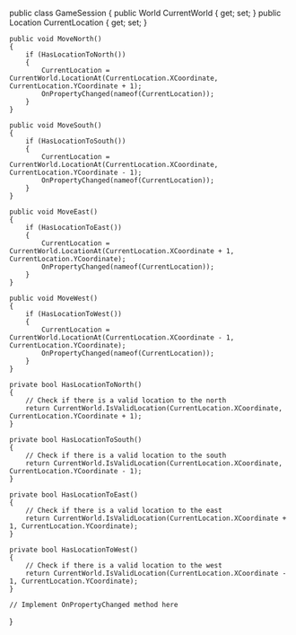 public class GameSession
{
    public World CurrentWorld { get; set; }
    public Location CurrentLocation { get; set; }

    public void MoveNorth()
    {
        if (HasLocationToNorth())
        {
            CurrentLocation = CurrentWorld.LocationAt(CurrentLocation.XCoordinate, CurrentLocation.YCoordinate + 1);
            OnPropertyChanged(nameof(CurrentLocation));
        }
    }

    public void MoveSouth()
    {
        if (HasLocationToSouth())
        {
            CurrentLocation = CurrentWorld.LocationAt(CurrentLocation.XCoordinate, CurrentLocation.YCoordinate - 1);
            OnPropertyChanged(nameof(CurrentLocation));
        }
    }

    public void MoveEast()
    {
        if (HasLocationToEast())
        {
            CurrentLocation = CurrentWorld.LocationAt(CurrentLocation.XCoordinate + 1, CurrentLocation.YCoordinate);
            OnPropertyChanged(nameof(CurrentLocation));
        }
    }

    public void MoveWest()
    {
        if (HasLocationToWest())
        {
            CurrentLocation = CurrentWorld.LocationAt(CurrentLocation.XCoordinate - 1, CurrentLocation.YCoordinate);
            OnPropertyChanged(nameof(CurrentLocation));
        }
    }

    private bool HasLocationToNorth()
    {
        // Check if there is a valid location to the north
        return CurrentWorld.IsValidLocation(CurrentLocation.XCoordinate, CurrentLocation.YCoordinate + 1);
    }

    private bool HasLocationToSouth()
    {
        // Check if there is a valid location to the south
        return CurrentWorld.IsValidLocation(CurrentLocation.XCoordinate, CurrentLocation.YCoordinate - 1);
    }

    private bool HasLocationToEast()
    {
        // Check if there is a valid location to the east
        return CurrentWorld.IsValidLocation(CurrentLocation.XCoordinate + 1, CurrentLocation.YCoordinate);
    }

    private bool HasLocationToWest()
    {
        // Check if there is a valid location to the west
        return CurrentWorld.IsValidLocation(CurrentLocation.XCoordinate - 1, CurrentLocation.YCoordinate);
    }

    // Implement OnPropertyChanged method here
}
